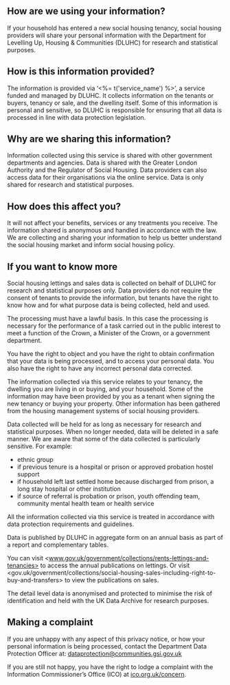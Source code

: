 ## How are we using your information?

If your household has entered a new social housing tenancy, social housing providers will share your personal information with the Department for Levelling Up, Housing & Communities (DLUHC) for research and statistical purposes.

## How is this information provided?

The information is provided via ‘<%= t('service_name') %>’, a service funded and managed by DLUHC. It collects information on the tenants or buyers, tenancy or sale, and the dwelling itself. Some of this information is personal and sensitive, so DLUHC is responsible for ensuring that all data is processed in line with data protection legislation.

## Why are we sharing this information?

Information collected using this service is shared with other government departments and agencies. Data is shared with the Greater London Authority and the Regulator of Social Housing. Data providers can also access data for their organisations via the online service. Data is only shared for research and statistical purposes.

## How does this affect you?

It will not affect your benefits, services or any treatments you receive. The information shared is anonymous and handled in accordance with the law. We are collecting and sharing your information to help us better understand the social housing market and inform social housing policy.

## If you want to know more

Social housing lettings and sales data is collected on behalf of DLUHC for research and statistical purposes only. Data providers do not require the consent of tenants to provide the information, but tenants have the right to know how and for what purpose data is being collected, held and used.

The processing must have a lawful basis. In this case the processing is necessary for the performance of a task carried out in the public interest to meet a function of the Crown, a Minister of the Crown, or a government department.

You have the right to object and you have the right to obtain confirmation that your data is being processed, and to access your personal data. You also have the right to have any incorrect personal data corrected.

The information collected via this service relates to your tenancy, the dwelling you are living in or buying, and your household. Some of the information may have been provided by you as a tenant when signing the new tenancy or buying your property. Other information has been gathered from the housing management systems of social housing providers.

Data collected will be held for as long as necessary for research and statistical purposes. When no longer needed, data will be deleted in a safe manner. We are aware that some of the data collected is particularly sensitive. For example:

* ethnic group
* if previous tenure is a hospital or prison or approved probation hostel support
* if household left last settled home because discharged from prison, a long stay hospital or other institution
* if source of referral is probation or prison, youth offending team, community mental health team or health service

All the information collected via this service is treated in accordance with data protection requirements and guidelines.

Data is published by DLUHC in aggregate form on an annual basis as part of a report and complementary tables.

You can visit <www.gov.uk/government/collections/rents-lettings-and-tenancies> to access the annual publications on lettings. Or visit <gov.uk/government/collections/social-housing-sales-including-right-to-buy-and-transfers> to view the publications on sales.

The detail level data is anonymised and protected to minimise the risk of identification and held with the UK Data Archive for research purposes.

## Making a complaint

If you are unhappy with any aspect of this privacy notice, or how your personal information is being processed, contact the Department Data Protection Officer at: <dataprotection@communities.gsi.gov.uk>

If you are still not happy, you have the right to lodge a complaint with the Information Commissioner’s Office (ICO) at [ico.org.uk/concern](https://ico.org.uk/concern).
